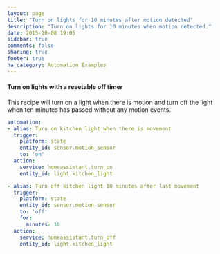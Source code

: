 ```yaml
---
layout: page
title: "Turn on lights for 10 minutes after motion detected"
description: "Turn on lights for 10 minutes when motion detected."
date: 2015-10-08 19:05
sidebar: true
comments: false
sharing: true
footer: true
ha_category: Automation Examples
---
```


#### Turn on lights with a resetable off timer

This recipe will turn on a light when there is motion and turn off the light when ten minutes has passed without any motion events.

```yaml
automation:
- alias: Turn on kitchen light when there is movement
  trigger:
    platform: state
    entity_id: sensor.motion_sensor
    to: 'on'
  action:
    service: homeassistant.turn_on
    entity_id: light.kitchen_light

- alias: Turn off kitchen light 10 minutes after last movement
  trigger:
    platform: state
    entity_id: sensor.motion_sensor
    to: 'off'
    for:
      minutes: 10
  action:
    service: homeassistant.turn_off
    entity_id: light.kitchen_light
```

